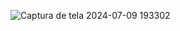 
![Captura de tela 2024-07-09 193302](https://github.com/noantarre/Carrinhodecompras/assets/74929513/836a6a58-6cef-495c-aa4b-3aa64e1fa875)
